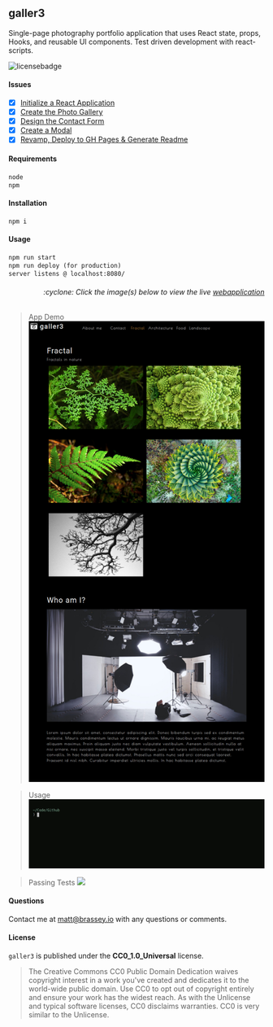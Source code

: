## galler3

Single-page photography portfolio application that uses React state, props, Hooks, and reusable UI components. Test driven development with react-scripts. 

![licensebadge](https://img.shields.io/badge/license-CC0_1.0_Universal-blue)

#### Issues

- [x] [Initialize a React Application](https://github.com/MBrassey/galler3/issues/1)
- [x] [Create the Photo Gallery](https://github.com/MBrassey/galler3/issues/2)
- [x] [Design the Contact Form](https://github.com/MBrassey/galler3/issues/3)
- [x] [Create a Modal](https://github.com/MBrassey/galler3/issues/4)
- [x] [Revamp, Deploy to GH Pages & Generate Readme](https://github.com/MBrassey/galler3/issues/5)

#### Requirements

    node
    npm

#### Installation

    npm i

#### Usage

    npm run start
    npm run deploy (for production)
    server listens @ localhost:8080/

<h6><p align="right">:cyclone: Click the image(s) below to view the live <a id="Screenshots" href="https://mbrassey.github.io/galler3/">webapplication</a></p></h6>

> App Demo
> [<img src="public/Preview.jpg">](https://mbrassey.github.io/galler3/)

> Usage
> [<img src="public/Usage.gif">](https://mbrassey.github.io/galler3/)

> Passing Tests
> [<img src="assets/img/Thoughts.gif">](https://mbrassey.github.io/galler3/)

#### Questions

Contact me at [matt@brassey.io](mailto:matt@brassey.io) with any questions or comments.

#### License

`galler3` is published under the **CC0_1.0_Universal** license.

> The Creative Commons CC0 Public Domain Dedication waives copyright interest in a work you've created and dedicates it to the world-wide public domain. Use CC0 to opt out of copyright entirely and ensure your work has the widest reach. As with the Unlicense and typical software licenses, CC0 disclaims warranties. CC0 is very similar to the Unlicense.
